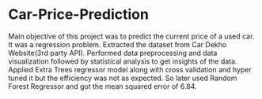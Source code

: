 # Car-Price-Prediction
Main objective of this project was to predict the current price of a used car. It was a regression problem. Extracted the dataset from Car Dekho Website(3rd party API). Performed data preprocessing and data visualization followed by statistical analysis to get insights of the data. Applied Extra Trees regressor model along with cross validation and hyper tuned it but the efficiency was not as expected. So later used Random Forest Regressor and got the mean squared error of 6.84.
